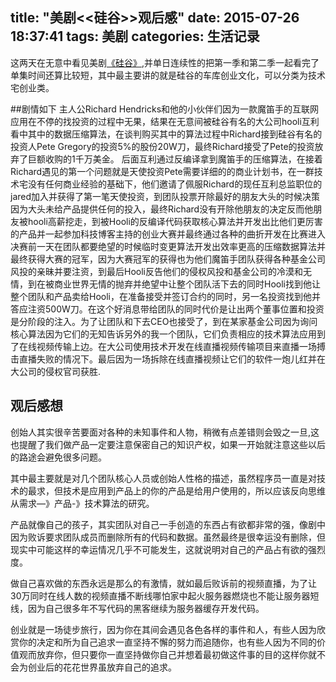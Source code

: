title: "美剧<<硅谷>>观后感"
date: 2015-07-26 18:37:41
tags: 美剧
categories: 生活记录
---
这两天在无意中看见美剧[《硅谷》](http://movie.douban.com/subject/20644938/),并单日连续性的把第一季和第二季一起看完了单集时间还算比较短，其中最主要讲的就是硅谷的车库创业文化，可以分类为技术宅创业类。

<!--more-->
##剧情如下
主人公Richard Hendricks和他的小伙伴们因为一款魔笛手的互联网应用在不停的找投资的过程中无果，结果在无意间被硅谷有名的大公司hooli互利看中其中的数据压缩算法，在谈判购买其中的算法过程中Richard接到硅谷有名的投资人Pete Gregory的投资5%的股份20W刀，最终Richard接受了Pete的投资放弃了巨额收购的1千万美金。
后面互利通过反编译拿到魔笛手的压缩算法，在接着Richard遇见的第一个问题就是天使投资Pete需要详细的的商业计划书，在一群技术宅没有任何商业经验的基础下，他们邀请了佩服Richard的现任互利总监职位的jared加入并获得了第一笔天使投资，到团队投票开除最好的朋友大头的时候决策因为大头未给产品提供任何的投入，最终Richard没有开除他朋友的决定反而他朋友被hooli高薪挖走，到被Hooli的反编译代码获取核心算法并开发出比他们更厉害的产品并一起参加科技博客主持的创业大赛并最终通过各种的曲折开发在比赛进入决赛前一天在团队都要绝望的时候临时变更算法开发出效率更高的压缩数据算法并最终获得大赛的冠军，因为大赛冠军的获得也为他们魔笛手团队获得各种基金公司风投的亲昧并要注资，到最后Hooli反告他们的侵权风投和基金公司的冷漠和无情，到在被商业世界无情的抛弃并绝望中让整个团队活下去的同时Hooli找到他让整个团队和产品卖给Hooli，在准备接受并签订合约的同时，另一名投资找到他并答应注资500W刀。在这个好消息带给团队的同时代价是让出两个董事位置和投资是分阶段的注入。为了让团队和下去CEO也接受了，到在某家基金公司因为询问核心算法因为它们的无知告诉另外的我一个团队，它们负责相应的技术算法应用到了在线视频传输上边。在大公司使用技术开发在线直播视频传输项目来直播一场搏击直播失败的情况下。最后因为一场拆除在线直播视频让它们的软件一炮儿红并在大公司的侵权官司获胜.

## 观后感想

创始人其实很辛苦要面对各种的未知事件和人物，稍微有点差错则会毁之一旦,这也提醒了我们做产品一定要注意保密自己的知识产权，如果一开始就注意这些以后的路途会避免很多问题。

其中最主要就是对几个团队核心人员或创始人性格的描述，虽然程序员一直是对技术的最求，但技术是应用到产品上的你的产品是给用户使用的，所以应该反向思维从需求—》产品-》技术算法的研究。

产品就像自己的孩子，其实团队对自己一手创造的东西占有欲都非常的强，像剧中因为败诉要求团队成员而删除所有的代码和数据。虽然最终是很幸运没有删除，但现实中可能这样的幸运情况几乎不可能发生，这就说明对自己的产品占有欲的强烈度。

做自己喜欢做的东西永远是那么的有激情，就如最后败诉前的视频直播，为了让30万同时在线人数的视频直播不断线哪怕家中起火服务器燃烧也不能让服务器短线，因为自己很多年不写代码的黑客继续为服务器缓存开发代码。

创业就是一场徒步旅行，因为你在其间会遇见各色各样的事件和人，有些人因为欣赏你的决定和所为自己追求一直坚持不懈的努力而追随你，也有些人因为不同的价值观而放弃你，但只要你一直坚持做你自己并想着最初做这件事的目的这样你就不会为创业后的花花世界虽放弃自己的追求。
